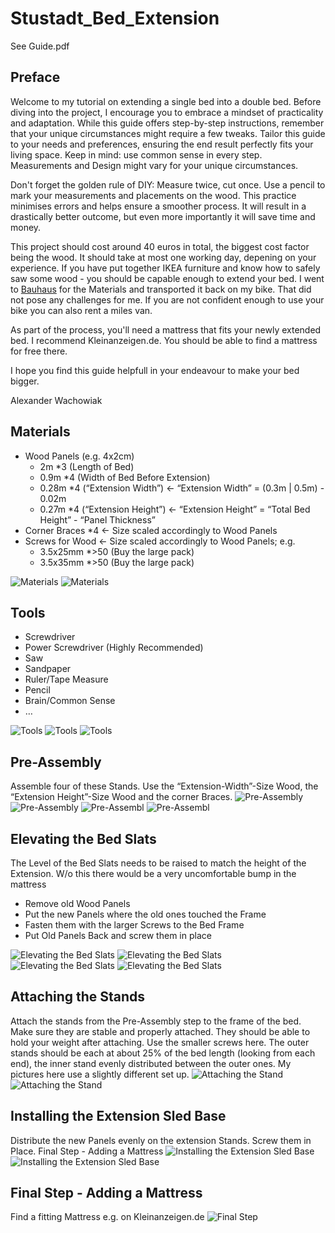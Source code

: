 # Stustadt_Bed_Extension
See Guide.pdf

## Preface
Welcome to my tutorial on extending a single bed into a double bed. Before diving into the project, I encourage you to embrace a mindset of practicality and adaptation. While this guide offers step-by-step instructions, remember that your unique circumstances might require a few tweaks. Tailor this guide to your needs and preferences, ensuring the end result perfectly fits your living space.
Keep in mind: use common sense in every step. Measurements and Design might vary for your unique circumstances. 

Don't forget the golden rule of DIY: Measure twice, cut once. Use a pencil to mark your measurements and placements on the wood. This practice minimises errors and helps ensure a smoother process. It will result in a drastically better outcome, but even more importantly it will save time and money.

This project should cost around 40 euros in total, the biggest cost factor being the wood. It should take at most one working day, depening on your experience. If you have put together IKEA furniture and know how to safely saw some wood - you should be capable enough to extend your bed. I went to [Bauhaus](https://goo.gl/maps/CTeyRUpV2n5ZR5Df6) for the Materials and transported it back on my bike. That did not pose any challenges for me. If you are not confident enough to use your bike you can also rent a miles van. 

As part of the process, you'll need a mattress that fits your newly extended bed. I recommend Kleinanzeigen.de. You should be able to find a mattress for free there.

I hope you find this guide helpfull in your endeavour to make your bed bigger.

Alexander Wachowiak

## Materials
- Wood Panels (e.g. 4x2cm)
    - 2m *3 (Length of Bed)
    - 0.9m *4 (Width of Bed Before Extension)
    - 0.28m *4 (“Extension Width”) <- “Extension Width” = (0.3m | 0.5m) - 0.02m
    - 0.27m *4 (“Extension Height”) <- “Extension Height” = “Total Bed Height” - “Panel Thickness”
- Corner Braces *4 <- Size scaled accordingly to Wood Panels
- Screws for Wood <- Size scaled accordingly to Wood Panels; e.g.
    - 3.5x25mm *>50 (Buy the large pack)
    - 3.5x35mm *>50 (Buy the large pack)

![Materials](IMG20230527125833.jpg)
![Materials](IMG20230527092502.jpg)

## Tools
- Screwdriver
- Power Screwdriver (Highly Recommended)
- Saw
- Sandpaper
- Ruler/Tape Measure
- Pencil
- Brain/Common Sense
- …

![Tools](IMG20230527094300.jpg)
![Tools](IMG20230527134602.jpg)
![Tools](IMG20230527134604.jpg)

## Pre-Assembly
Assemble four of these Stands. Use the “Extension-Width”-Size Wood, the “Extension Height”-Size Wood and the corner Braces.
![Pre-Assembly](IMG20230528090042.jpg)
![Pre-Assembly](IMG20230527121703.jpg)
![Pre-Assembl](IMG20230527103356.jpg)
![Pre-Assembl](IMG20230527103352.jpg)

## Elevating the Bed Slats
The Level of the Bed Slats needs to be raised to match the height of the Extension. W/o this there would be a very uncomfortable bump in the mattress
- Remove old Wood Panels
- Put the new Panels where the old ones touched the Frame
- Fasten them with the larger Screws to the Bed Frame
- Put Old Panels Back and screw them in place

![Elevating the Bed Slats](IMG20230527131233.jpg)
![Elevating the Bed Slats](IMG20230527131118.jpg)
![Elevating the Bed Slats](IMG20230527131116.jpg)
![Elevating the Bed Slats](IMG20230527132306.jpg)

## Attaching the Stands
Attach the stands from the Pre-Assembly step to the frame of the bed. Make sure they are stable and properly attached. They should be able to hold your weight after attaching. Use the smaller screws here. The outer stands should be each at about 25% of the bed length (looking from each end), the inner stand evenly distributed between the outer ones. My pictures here use a slightly different set up.
![Attaching the Stand](IMG20230528090038.jpg)
![Attaching the Stand](IMG20230528090042.jpg)

## Installing the Extension Sled Base
Distribute the new Panels evenly on the extension Stands. Screw them in Place.
Final Step - Adding a Mattress
![Installing the Extension Sled Base](IMG20230528112249.jpg)
![Installing the Extension Sled Base](IMG20230528112253.jpg)

## Final Step - Adding a Mattress
Find a fitting Mattress e.g. on Kleinanzeigen.de
![Final Step](IMG20230528113855.jpg)
